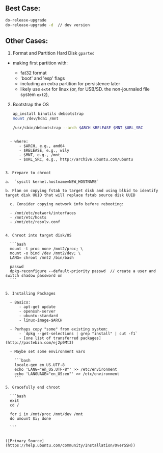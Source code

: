 
## Best Case:

```bash
do-release-upgrade
do-release-upgrade -d  // dev version
```

## Other Cases:

1. Format and Partition Hard Disk	`gparted`

  - making first partition with:
  
    - fat32 format
    - 'boot' and 'esp' flags
    - including an extra partition for persistence later
    - likely use `ext4` for linux (or, for USB/SD. the non-journaled file system `ext2`), 


2. Bootstrap the OS
	
	```bash
    ap_install binutils debootstrap
    mount /dev/hda1 /mnt

    /usr/sbin/debootstrap --arch $ARCH $RELEASE $MNT $URL_SRC
  ```
    
	- where:
		- $ARCH, e.g., amd64
		- $RELEASE, e.g., wily
		- $MNT, e.g., /mnt
		- $URL_SRC, e.g., http://archive.ubuntu.com/ubuntu


3. Prepare to chroot

  a.  `sysctl kernel.hostname=NEW_HOSTNAME`
  
  b. Plan on copying fstab to target disk and using blkid to identify target disk UUID that will replace fstab source disk UUID
	
	c. Consider copying network info before rebooting:
	  
    - /mnt/etc/network/interfaces
    - /mnt/etc/hosts
    - /mnt/etc/resolv.conf


4. Chroot into target disk/OS

    ```bash
    mount -t proc none /mnt2/proc; \
    mount -o bind /dev /mnt2/dev; \
    LANG= chroot /mnt2 /bin/bash

    passwd
    dpkg-reconfigure --default-priority passwd  // create a user and switch shadow password on
    ```


5. Installing Packages

	- Basics:
		- apt-get update
		- openssh-server
		- ubuntu-standard
		- linux-image-$ARCH

	- Perhaps copy "some" from existing system:
		- `dpkg --get-selections | grep "install" | cut -f1`
		- [one list of transferred packages](http://pastebin.com/ej2p0Mt3)
	
    - Maybe set some environment vars
    
  	  ```bash
      locale-gen en_US.UTF-8
      echo 'LANG="en_US.UTF-8"' >> /etc/environment
      echo 'LANGUAGE="en_US:en"' >> /etc/environment
      ```

5. Gracefully end chroot

    ```bash
    exit
    cd /

    for i in /mnt/proc /mnt/dev /mnt
    do umount $i; done

    ```


([Primary Source](https://help.ubuntu.com/community/Installation/OverSSH))
